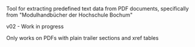 Tool for extracting predefined text data from PDF documents, specifically from "Modulhandbücher der Hochschule Bochum"

v02 - Work in progress

Only works on PDFs with plain trailer sections and xref tables
